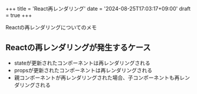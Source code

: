 +++
title = 'React再レンダリング'
date = '2024-08-25T17:03:17+09:00'
draft = true
+++

Reactの再レンダリングについてのメモ

## Reactの再レンダリングが発生するケース

- stateが更新されたコンポーネントは再レンダリングされる
- propsが更新されたコンポーネントは再レンダリングされる
- 親コンポーネントが再レンダリングされた場合、子コンポーネントも再レンダリングされる
